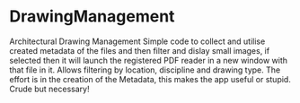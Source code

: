 # DrawingManagement
Architectural Drawing Management 
Simple code to collect and utilise created metadata of the files and then filter and dislay small images, 
if selected then it will launch the registered PDF reader in a new window with that file in it.
Allows filtering by location, discipline and drawing type.
The effort is in the creation of the Metadata, this makes the app useful or stupid.
Crude but necessary!
